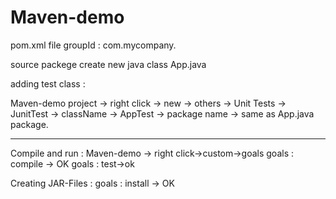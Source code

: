 # Maven-demo

pom.xml file 
groupId : com.mycompany.

source packege
create new java class
App.java

adding test class :

Maven-demo project -> right click -> new -> others -> Unit Tests -> JunitTest -> className
-> AppTest -> package name -> same as App.java package.

------
Compile and run :
Maven-demo -> right click->custom->goals
goals : compile -> OK
goals : test->ok

Creating JAR-Files :
goals : install -> OK
